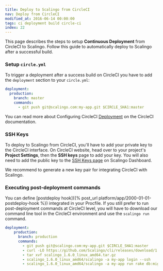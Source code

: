 ```yaml
---
title: Deploy to Scalingo from CircleCI
nav: Deploy from CircleCI
modified_at: 2016-06-14 00:00:00
tags: ci deployment build circle-ci
index: 22
---
```


This page describes the steps to setup **Continuous Deployment** from CircleCI to Scalingo. Follow this guide to automatically deploy to Scalingo after a successful build.

### Setup `circle.yml`

To trigger a deployment after a success build on CircleCI you have to add the `deployment` section to your `circle.yml`:

```yaml
deployment:
  production:
    branch: master
    commands:
      - git push git@scalingo.com:my-app.git $CIRCLE_SHA1:master
```

You can read more about Configuring CircleCI [Deployment](https://circleci.com/docs/configuration#deployment) on the CircleCI documentation.

### SSH Keys

To deploy to Scalingo from CircleCI, you'll have to add your private key to the CircleCI interface. On CircleCI website, head over to your project's **Project Settings**, then the **SSH keys** page to add your key. You will also need to add the public key to the [SSH Keys page](https://my.scalingo.com/keys) on Scalingo Dashboard.

We recommend to generate a new key pair for integrating CircleCI with Scalingo.

### Executing post-deployment commands

You can define [postdeploy hook]({% post_url platform/app/2000-01-01-postdeploy-hook %}) integrated in your Procfile. If you still prefer to run post-deployment commands at CircleCI level, you will have to download our command line tool in the CircleCI environment and use the `scalingo run` command.

```yaml
deployment:
    production:
      branch: production
      commands:
        - git push git@scalingo.com:my-app.git $CIRCLE_SHA1:master
        - curl -LO https://github.com/Scalingo/cli/releases/download/1.6.0/scalingo_1.6.0_linux_amd64.tar.gz
        - tar xvf scalingo_1.6.0_linux_amd64.tar.gz
        - scalingo_1.6.0_linux_amd64/scalingo -a my-app login --ssh
        - scalingo_1.6.0_linux_amd64/scalingo -a my-app run rake db:migrate
```
